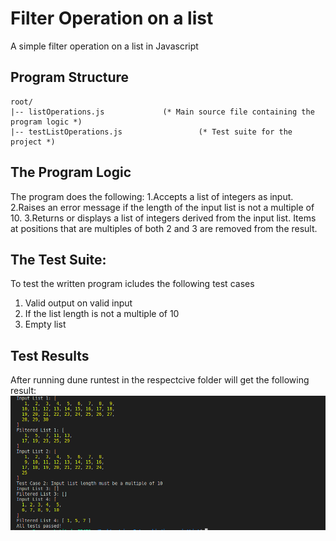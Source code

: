 # Filter Operation on a list 
A simple filter operation on a list in Javascript

## Program Structure
```
root/
|-- listOperations.js             (* Main source file containing the program logic *)
|-- testListOperations.js                 (* Test suite for the project *)

```

## The Program Logic
The program does the following:
1.Accepts a list of integers as input.
2.Raises an error message if the length of the input list is not a multiple of 10.
3.Returns or displays a list of integers derived from the input list. Items at positions that are multiples of both 2 and 3 are removed from the result.

## The Test Suite:
To test the written program icludes the following test cases
   1. Valid output on valid input
   2. If the list length is not a multiple of 10
   3. Empty list

## Test Results
After running dune runtest in the respectcive folder will get the following result:
![Test Suite Results](https://github.com/IIITM-Jay/filterListJavaScript/blob/master/filterListJavascript.png)





